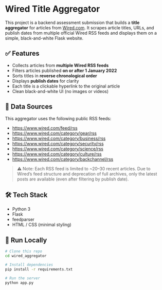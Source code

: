 # Wired Title Aggregator

This project is a backend assessment submission that builds a **title aggregator** for articles from [Wired.com](https://www.wired.com). It scrapes article titles, URLs, and publish dates from multiple official Wired RSS feeds and displays them on a simple, black-and-white Flask website.

## ✅ Features

- Collects articles from **multiple Wired RSS feeds**
- Filters articles published **on or after 1 January 2022**
- Sorts titles in **reverse chronological order**
- Displays **publish dates** for clarity
- Each title is a clickable hyperlink to the original article
- Clean black-and-white UI (no images or videos)

## 📰 Data Sources

This aggregator uses the following public RSS feeds:

- https://www.wired.com/feed/rss
- https://www.wired.com/category/gear/rss
- https://www.wired.com/category/business/rss
- https://www.wired.com/category/security/rss
- https://www.wired.com/category/science/rss
- https://www.wired.com/category/culture/rss
- https://www.wired.com/category/backchannel/rss

> ⚠ Note: Each RSS feed is limited to ~20–30 recent articles. Due to Wired’s feed structure and deprecation of full archives, only the latest posts are available (even after filtering by publish date).

## 🛠 Tech Stack

- Python 3
- Flask
- feedparser
- HTML / CSS (minimal styling)

## 🚀 Run Locally

```bash
# Clone this repo
cd wired_aggregator

# Install dependencies
pip install -r requirements.txt

# Run the server
python app.py

